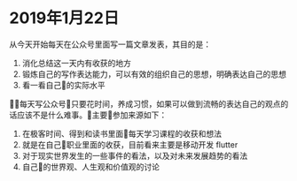# 2019年1月22日

从今天开始每天在公众号里面写一篇文章发表，其目的是：

1. 消化总结这一天内有收获的地方
2. 锻炼自己的写作表达能力，可以有效的组织自己的思想，明确表达自己的思想
3. 看一看自己的实际水平

每天写公众号只要花时间，养成习惯，如果可以做到流畅的表达自己的观点的话应该不是什么难事。主要参加来源如下：

1. 在极客时间、得到和读书里面每天学习课程的收获和想法
2. 就是在自己职业里面的收获，目前看来主要是移动开发 flutter
3. 对于现实世界发生的一些事件的看法，以及对未来发展趋势的看法
4. 自己的世界观、人生观和价值观的讨论
